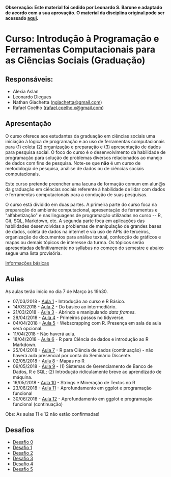 **Observação: Este material foi cedido por Leonardo S. Barone e adaptado de acordo com a sua aprovação. O material da disciplina original pode ser acessado [aqui](https://github.com/leobarone/FLS6397).**

#  Curso: Introdução à Programação e Ferramentas Computacionais para as Ciências Sociais (Graduação)

## Responsáveis: 

* Alexia Aslan
* Leonardo Diegues
* Nathan Giachetta (ngiachetta@gmail.com)
* Rafael Coelho (rafael.coelho.x@gmail.com)

## Apresentação

O curso oferece aos estudantes da graduação em ciências sociais uma iniciação à lógica de programação e ao uso de ferramentas computacionais para (1) coleta (2) organização e preparação e (3) apresentação de dados para pesquisa social. O foco do curso é o desenvolvimento da habilidade de programação para solução de problemas diversos relacionados ao manejo de dados com fins de pesquisa. Note-se que **não** é um curso de metodologia de pesquisa, análise de dados ou de ciências sociais computacionais.

Este curso pretende preencher uma lacuna de formação comum em alun@s da graduação em ciências sociais referente à habilidade de lidar com dados e ferramentas computacionais para a condução de suas pesquisas.

O curso está dividido em duas partes. A primeira parte do curso foca na preparação do ambiente computacional, apresentação de ferramentas e "alfabetização" e nas linguagens de programação utilizadas no curso -- R, Git, SQL, Markdown, etc. A segunda parte foca em aplicações das habilidades desenvolvidas a problemas de manipulação de grandes bases de dados, coleta de dados na internet e via uso de APIs de terceiros, organização de documentos para análise textual, confecção de gráficos e mapas ou demais tópicos de interesse da turma. Os tópicos serão apresentadas definitivamente no syllabus no começo do semestre e abaixo segue uma lista provisória.

[Informações básicas](https://github.com/ngiachetta/ProgCienciasSociais/blob/master/info_basica.md)
## Aulas

As aulas terão início no dia 7 de Março às 19h30.

- 07/03/2018 - [Aula 1](https://github.com/ngiachetta/ProgCienciasSociais/blob/master/classes/class1.md) - Introdução ao curso e R Básico.
- 14/03/2018 - [Aula 2](https://github.com/ngiachetta/ProgCienciasSociais/blob/master/classes/class2.md) - Do básico ao intermediário.
- 21/03/2018 - [Aula 3](https://github.com/ngiachetta/ProgCienciasSociais/blob/master/classes/class3.md) - Abrindo e manipulando _data frames_.
- 28/04/2018 - [Aula 4](https://github.com/ngiachetta/ProgCienciasSociais/blob/master/classes/class4.md) - Primeiros passos no tidyverse.
- 04/04/2018 - [Aula 5](https://github.com/ngiachetta/ProgCienciasSociais/blob/master/classes/class5.md) - Webscrapping com R. Presença em sala de aula será opcional.
- 11/04/2018 - Não haverá aula.
- 18/04/2018 - [Aula 6](https://github.com/ngiachetta/ProgCienciasSociais/blob/master/classes/class6.md) - R para Ciência de dados e introdução ao R Markdown.
- 25/04/2018 - [Aula 7](https://github.com/ngiachetta/ProgCienciasSociais/blob/master/classes/class7.md) - R para Ciência de dados (continuação) - não haverá aula presencial por conta do Seminário Discente.
- 02/05/2018 - [Aula 8](https://github.com/ngiachetta/ProgCienciasSociais/blob/master/classes/class8.md) - Mapas no R 
- 09/05/2018 - [Aula 9](https://github.com/ngiachetta/ProgCienciasSociais/blob/master/classes/class9.md) - (1) Sistemas de Gerenciamento de Banco de Dados, R e SQL; (2) Introdução ridiculamente breve ao aprendizado de máquina.
- 16/05/2018 - [Aula 10](https://github.com/ngiachetta/ProgCienciasSociais/blob/master/classes/class10.md) - Strings e Mineração de Textos no R
- 23/06/2018 - [Aula 11](https://github.com/ngiachetta/ProgCienciasSociais/blob/master/classes/class11.md) - Aprofundamento em ggplot e programação funcional
- 30/06/2018 - [Aula 12](https://github.com/ngiachetta/ProgCienciasSociais/blob/master/classes/class12.md) - Aprofundamento em ggplot e programação funcional (continuação)

Obs: As aulas 11 e 12 não estão confirmadas!

## Desafios

- [Desafio 0](https://github.com/ngiachetta/ProgCienciasSociais/blob/master/activities/datachallange0.md)
- [Desafio 1](https://github.com/ngiachetta/ProgCienciasSociais/blob/master/activities/datachallange1.md)
- [Desafio 2](https://github.com/ngiachetta/ProgCienciasSociais/blob/master/activities/datachallange2.md)
- [Desafio 3](https://github.com/ngiachetta/ProgCienciasSociais/blob/master/activities/datachallange3.md) 
- [Desafio 4](https://github.com/ngiachetta/ProgCienciasSociais/blob/master/activities/datachallange4.md)
- [Desafio 5](https://github.com/ngiachetta/ProgCienciasSociais/blob/master/activities/datachallange5.md)
